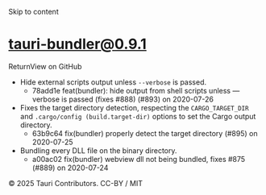 Skip to content
# tauri-bundler@0.9.1
ReturnView on GitHub
  * Hide external scripts output unless `--verbose` is passed. 
    * 78add1e feat(bundler): hide output from shell scripts unless —verbose is passed (fixes #888) (#893) on 2020-07-26
  * Fixes the target directory detection, respecting the `CARGO_TARGET_DIR` and `.cargo/config (build.target-dir)` options to set the Cargo output directory. 
    * 63b9c64 fix(bundler) properly detect the target directory (#895) on 2020-07-25
  * Bundling every DLL file on the binary directory. 
    * a00ac02 fix(bundler) webview dll not being bundled, fixes #875 (#889) on 2020-07-24


© 2025 Tauri Contributors. CC-BY / MIT
